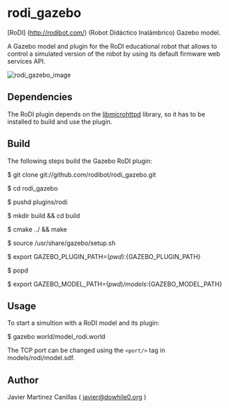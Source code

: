 rodi_gazebo
===========
[RoDI] (http://rodibot.com/) (Robot Didáctico Inalámbrico) Gazebo model.

A Gazebo model and plugin for the RoDI educational robot that allows to
control a simulated version of the robot by using its default firmware
web services API.

![rodi_gazebo_image](http://i.imgur.com/Y3JF6CB.jpg)

Dependencies
------------

The RoDI plugin depends on the [libmicrohttpd](https://www.gnu.org/software/libmicrohttpd/)
library, so it has to be installed to build and use the plugin.

Build
-----

The following steps build the Gazebo RoDI plugin:

$ git clone git://github.com/rodibot/rodi_gazebo.git

$ cd rodi_gazebo

$ pushd plugins/rodi

$ mkdir build && cd build

$ cmake ../ && make

$ source /usr/share/gazebo/setup.sh

$ export GAZEBO_PLUGIN_PATH=$(pwd):${GAZEBO_PLUGIN_PATH}

$ popd

$ export GAZEBO_MODEL_PATH=$(pwd)/models:${GAZEBO_MODEL_PATH}

Usage
-----

To start a simultion with a RoDI model and its plugin:

$ gazebo world/model_rodi.world

The TCP port can be changed using the ```<port/>``` tag in
models/rodi/model.sdf.

Author
------

Javier Martinez Canillas ( javier@dowhile0.org )
